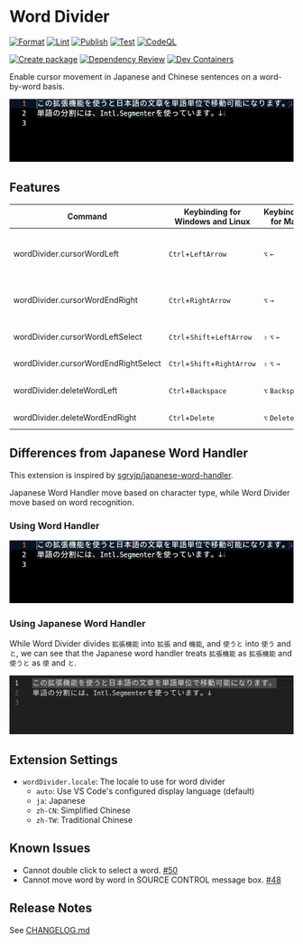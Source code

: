 # Word Divider

[![Format](https://github.com/yutotnh/word-divider/actions/workflows/format.yml/badge.svg)](https://github.com/yutotnh/word-divider/actions/workflows/format.yml)
[![Lint](https://github.com/yutotnh/word-divider/actions/workflows/lint.yml/badge.svg)](https://github.com/yutotnh/word-divider/actions/workflows/lint.yml)
[![Publish](https://github.com/yutotnh/word-divider/actions/workflows/publish.yml/badge.svg)](https://github.com/yutotnh/word-divider/actions/workflows/publish.yml)
[![Test](https://github.com/yutotnh/word-divider/actions/workflows/test.yml/badge.svg)](https://github.com/yutotnh/word-divider/actions/workflows/test.yml)
[![CodeQL](https://github.com/yutotnh/word-divider/actions/workflows/codeql.yml/badge.svg)](https://github.com/yutotnh/word-divider/actions/workflows/codeql.yml)

[![Create package](https://github.com/yutotnh/word-divider/actions/workflows/package.yml/badge.svg)](https://github.com/yutotnh/word-divider/actions/workflows/package.yml)
[![Dependency Review](https://github.com/yutotnh/word-divider/actions/workflows/dependency-review.yml/badge.svg)](https://github.com/yutotnh/word-divider/actions/workflows/dependency-review.yml)
[![Dev Containers](https://github.com/yutotnh/word-divider/actions/workflows/devcontainer.yml/badge.svg)](https://github.com/yutotnh/word-divider/actions/workflows/devcontainer.yml)

Enable cursor movement in Japanese and Chinese sentences on a word-by-word basis.

![examples](./docs/examples.gif)

## Features

| Command                              | Keybinding for Windows and Linux | Keybinding for Mac | Command to be overwritten | Description                      |
| ------------------------------------ | -------------------------------- | ------------------ | ------------------------- | -------------------------------- |
| wordDivider.cursorWordLeft           | `Ctrl`+`LeftArrow`               | `⌥` `←`            | cursorWordLeft            | Move cursor to the previous word |
| wordDivider.cursorWordEndRight       | `Ctrl`+`RightArrow`              | `⌥` `→`            | cursorWordEndRight        | Move cursor to the next word     |
| wordDivider.cursorWordLeftSelect     | `Ctrl`+`Shift`+`LeftArrow`       | `⇧` `⌥` `←`        | cursorWordLeftSelect      | Select the previous word         |
| wordDivider.cursorWordEndRightSelect | `Ctrl`+`Shift`+`RightArrow`      | `⇧` `⌥` `→`        | cursorWordEndRightSelect  | Select the next word             |
| wordDivider.deleteWordLeft           | `Ctrl`+`Backspace`               | `⌥` `Backspace`    | deleteWordLeft            | Remove the previous word         |
| wordDivider.deleteWordEndRight       | `Ctrl`+`Delete`                  | `⌥` `Delete`       | deleteWordRight           | Remove the next word             |

## Differences from Japanese Word Handler

This extension is inspired by [sgryjp/japanese-word-handler](https://github.com/sgryjp/japanese-word-handler).

Japanese Word Handler move based on character type, while Word Divider move based on word recognition.

### Using Word Handler

![examples](./docs/examples.gif)

### Using Japanese Word Handler

While Word Divider divides `拡張機能` into `拡張` and `機能`, and `使うと` into `使う` and `と`, we can see that the Japanese word handler treats `拡張機能` as `拡張機能` and `使うと` as `使` and `と`.

![japanese word handler examples](./docs/examples-japanese-word-handler.gif)

## Extension Settings

- `wordDivider.locale`: The locale to use for word divider
  - `auto`: Use VS Code's configured display language (default)
  - `ja`: Japanese
  - `zh-CN`: Simplified Chinese
  - `zh-TW`: Traditional Chinese

## Known Issues

- Cannot double click to select a word. [#50](https://github.com/yutotnh/word-divider/issues/50)
- Cannot move word by word in SOURCE CONTROL message box. [#48](https://github.com/yutotnh/word-divider/issues/48)

## Release Notes

See [CHANGELOG.md](CHANGELOG.md)
